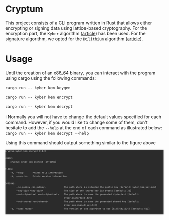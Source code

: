 # Cryptum

This project consists of a CLI program written in Rust that allows either encrypting or signing data using lattice-based cryptography. For the encryption part, the `Kyber` algorithm ([article](https://eprint.iacr.org/2017/634.pdf)) has been used. For the signature algorithm, we opted for the `Dilithium` algorithm ([article](https://eprint.iacr.org/2017/633.pdf)).


# Usage

Until the creation of an x86_64 binary, you can interact with the program using cargo using the following commands:

```
cargo run -- kyber kem keygen
```

```
cargo run -- kyber kem encrypt
```

```
cargo run -- kyber kem decrypt
```

ℹ️ Normally you will not have to change the default values specified for each command. However, if you would like to change some of them, don't hesitate to add the `--help` at the end of each command as illustrated below:
``
cargo run -- kyber kem decrypt --help
``

Using this command should output something similar to the figure above

![help](https://github.com/0xHexPloit/Cryptum/blob/main/assets/encrypt_help_output.png?raw=true)
